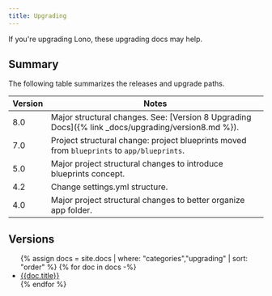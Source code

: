 ```yaml
---
title: Upgrading
---
```


If you're upgrading Lono, these upgrading docs may help.

## Summary

The following table summarizes the releases and upgrade paths.

Version | Notes
--- | ---
8.0 | Major structural changes. See: [Version 8 Upgrading Docs]({% link _docs/upgrading/version8.md %}).
7.0 | Project structural change: project blueprints moved from `blueprints` to `app/blueprints`.
5.0 | Major project structural changes to introduce blueprints concept.
4.2 | Change settings.yml structure.
4.0 | Major project structural changes to better organize app folder.

## Versions

<ul>
{% assign docs = site.docs | where: "categories","upgrading" | sort: "order" %}
{% for doc in docs -%}
  <li><a href='{{doc.url}}'>{{doc.title}}</a></li>
{% endfor %}
</ul>
